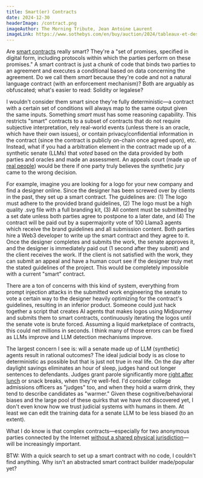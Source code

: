 ```yaml
---
title: Smart(er) Contracts
date: 2024-12-30
headerImage: /contract.png
imageAuthor: The Morning Tribute, Jean Antoine Laurent
imageLink: https://www.sothebys.com/en/buy/auction/2024/tableaux-et-dessins-1400-1900-incluant-des-oeuvres-dune-importante-collection-privee-symboliste/the-morning-tribute?locale=en
---
```

Are [smart contracts](https://www.fon.hum.uva.nl/rob/Courses/InformationInSpeech/CDROM/Literature/LOTwinterschool2006/szabo.best.vwh.net/smart_contracts_2.html) really smart? They're a "set of promises, specified in digital form, including protocols within which the parties perform on these promises." A smart contract is just a chunk of code that binds two parties to an agreement and executes a conditional based on data concerning the agreement. Do we call them *smart* because they're code and not a natural language contract (with an enforcement mechanism)? Both are arguably as obfuscated; what's easier to read: Solidity or legalese? 

I wouldn't consider them smart since they're fully deterministic—a contract with a certain set of conditions will always map to the same output given the same inputs. Something *smart* must has some reasoning capability. This restricts "smart" contracts to a subset of contracts that do not require subjective interpretation, rely real-world events (unless there is an oracle, which have their own issues), or contain privacy/confidential information in the contract (since the contract is publicly on-chain once agreed upon), etc. Instead, what if you had a arbitration element in the contract made up of a synthetic senate (LLMs) that *voted* based on the data provided by both parties and oracles and made an assessment. An appeals court (made up of [real people](https://kleros.io/)) would be there if one party truly believes the synthetic jury came to the wrong decision. 

For example, imagine you are looking for a logo for your new company and find a designer online. Since the designer has been screwed over by clients in the past, they set up a smart contract. The guidelines are: (1) The logo must adhere to the provided brand guidelines, (2) The logo must be a high quality .svg file with a full branding kit, (3) All content must be submitted by a set date unless both parties agree to postpone to a later date, and (4) The contract will be paid out by a supermajority vote of 100 Llama3 agents which receive the brand guidelines and all submission content. Both parties hire a Web3 developer to write up the smart contract and they agree to it. Once the designer completes and submits the work, the senate approves it, and the designer is immediately paid out (1 second after they submit) and the client receives the work. If the client is not satisfied with the work, they can submit an appeal and have a human court see if the designer truly met the stated guidelines of the project. This would be completely impossible with a current "smart" contract.

There are a ton of concerns with this kind of system, everything from prompt injection attacks in the submitted work engineering the senate to vote a certain way to the designer heavily optimizing for the contract's guidelines, resulting in an inferior product. Someone could just hack together a script that creates AI agents that makes logos using Midjourney and submits them to smart contracts, continuously iterating the logos until the senate vote is brute forced. Assuming a liquid marketplace of contracts, this could net millions in seconds. I think many of those errors can be fixed as LLMs improve and LLM detection mechanisms improve. 

The largest concern I see is: will a senate made up of LLM (synthetic) agents result in rational outcomes? The ideal judicial body is as close to deterministic as possible but that is just not true in real life. On the day after daylight savings eliminates an hour of sleep, judges hand out longer sentences to defendants. Judges grant parole significantly more [right after lunch](https://en.wikipedia.org/wiki/Hungry_judge_effect#:~:text=Original%20study,-A%20study%20of&text=It%20found%20that%20the%20granting,zero%20before%20a%20meal%20break.) or snack breaks, when they're well-fed. I'd consider college admissions officers as "judges" too, and when they hold a warm drink, they tend to describe candidates as "warmer." Given these cognitive/behavioral biases and the large pool of these quirks that we have not discovered yet, I don't even know how we trust judicial systems with humans in them. At least we can edit the training data for a senate LLM to be less biased (to an extent).

What I do know is that complex contracts—especially for two anonymous parties connected by the Internet [without a shared physical jurisdiction](https://thenetworkstate.com/)—will be increasingly important. 

BTW: With a quick search to set up a smart contract with no code, I couldn't find anything. Why isn't an abstracted smart contract builder made/popular yet? 